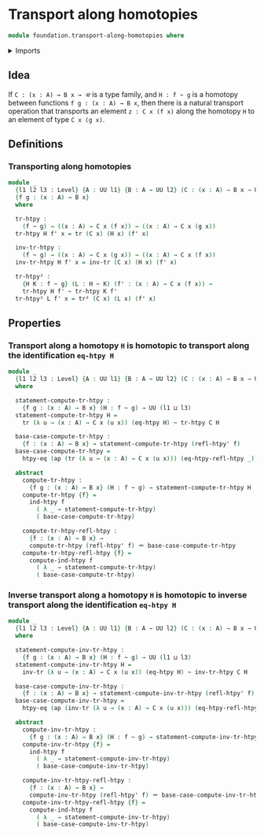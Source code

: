 # Transport along homotopies

```agda
module foundation.transport-along-homotopies where
```

<details><summary>Imports</summary>

```agda
open import foundation.action-on-identifications-functions
open import foundation.function-extensionality
open import foundation.homotopy-induction
open import foundation.transport-along-higher-identifications
open import foundation.transport-along-identifications
open import foundation.universe-levels

open import foundation-core.homotopies
open import foundation-core.identity-types
```

</details>

## Idea

If `C : (x : A) → B x → 𝒰` is a type family, and `H : f ~ g` is a homotopy
between functions `f g : (x : A) → B x`, then there is a natural transport
operation that transports an element `z : C x (f x)` along the homotopy `H` to
an element of type `C x (g x)`.

## Definitions

### Transporting along homotopies

```agda
module _
  {l1 l2 l3 : Level} {A : UU l1} {B : A → UU l2} (C : (x : A) → B x → UU l3)
  {f g : (x : A) → B x}
  where

  tr-htpy :
    (f ~ g) → ((x : A) → C x (f x)) → ((x : A) → C x (g x))
  tr-htpy H f' x = tr (C x) (H x) (f' x)

  inv-tr-htpy :
    (f ~ g) → ((x : A) → C x (g x)) → ((x : A) → C x (f x))
  inv-tr-htpy H f' x = inv-tr (C x) (H x) (f' x)

  tr-htpy² :
    {H K : f ~ g} (L : H ~ K) (f' : (x : A) → C x (f x)) →
    tr-htpy H f' ~ tr-htpy K f'
  tr-htpy² L f' x = tr² (C x) (L x) (f' x)
```

## Properties

### Transport along a homotopy `H` is homotopic to transport along the identification `eq-htpy H`

```agda
module _
  {l1 l2 l3 : Level} {A : UU l1} {B : A → UU l2} (C : (x : A) → B x → UU l3)
  where

  statement-compute-tr-htpy :
    {f g : (x : A) → B x} (H : f ~ g) → UU (l1 ⊔ l3)
  statement-compute-tr-htpy H =
    tr (λ u → (x : A) → C x (u x)) (eq-htpy H) ~ tr-htpy C H

  base-case-compute-tr-htpy :
    {f : (x : A) → B x} → statement-compute-tr-htpy (refl-htpy' f)
  base-case-compute-tr-htpy =
    htpy-eq (ap (tr (λ u → (x : A) → C x (u x))) (eq-htpy-refl-htpy _))

  abstract
    compute-tr-htpy :
      {f g : (x : A) → B x} (H : f ~ g) → statement-compute-tr-htpy H
    compute-tr-htpy {f} =
      ind-htpy f
        ( λ _ → statement-compute-tr-htpy)
        ( base-case-compute-tr-htpy)

    compute-tr-htpy-refl-htpy :
      {f : (x : A) → B x} →
      compute-tr-htpy (refl-htpy' f) ＝ base-case-compute-tr-htpy
    compute-tr-htpy-refl-htpy {f} =
      compute-ind-htpy f
        ( λ _ → statement-compute-tr-htpy)
        ( base-case-compute-tr-htpy)
```

### Inverse transport along a homotopy `H` is homotopic to inverse transport along the identification `eq-htpy H`

```agda
module _
  {l1 l2 l3 : Level} {A : UU l1} {B : A → UU l2} (C : (x : A) → B x → UU l3)
  where

  statement-compute-inv-tr-htpy :
    {f g : (x : A) → B x} (H : f ~ g) → UU (l1 ⊔ l3)
  statement-compute-inv-tr-htpy H =
    inv-tr (λ u → (x : A) → C x (u x)) (eq-htpy H) ~ inv-tr-htpy C H

  base-case-compute-inv-tr-htpy :
    {f : (x : A) → B x} → statement-compute-inv-tr-htpy (refl-htpy' f)
  base-case-compute-inv-tr-htpy =
    htpy-eq (ap (inv-tr (λ u → (x : A) → C x (u x))) (eq-htpy-refl-htpy _))

  abstract
    compute-inv-tr-htpy :
      {f g : (x : A) → B x} (H : f ~ g) → statement-compute-inv-tr-htpy H
    compute-inv-tr-htpy {f} =
      ind-htpy f
        ( λ _ → statement-compute-inv-tr-htpy)
        ( base-case-compute-inv-tr-htpy)

    compute-inv-tr-htpy-refl-htpy :
      {f : (x : A) → B x} →
      compute-inv-tr-htpy (refl-htpy' f) ＝ base-case-compute-inv-tr-htpy
    compute-inv-tr-htpy-refl-htpy {f} =
      compute-ind-htpy f
        ( λ _ → statement-compute-inv-tr-htpy)
        ( base-case-compute-inv-tr-htpy)
```
